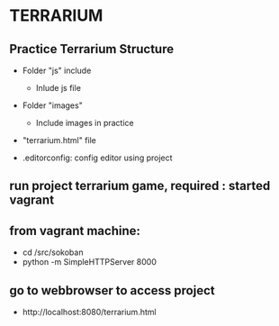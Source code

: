 # TERRARIUM

## Practice Terrarium Structure

- Folder "js" include 
  - Inlude js file

- Folder "images" 

  - Include images in practice

- "terrarium.html" file 


- .editorconfig: config editor using project

## run project terrarium game, required : started vagrant

## from vagrant machine: 
- cd /src/sokoban 
- python -m SimpleHTTPServer 8000 
## go to webbrowser to access project
- http://localhost:8080/terrarium.html 
